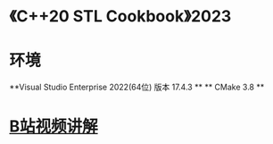 # 《C++20 STL Cookbook》2023

#  环境
**Visual Studio Enterprise 2022(64位) 版本 17.4.3 **
**  CMake 3.8  **

#  [B站视频讲解](https://www.bilibili.com/video/BV1r8411N75b/?spm_id_from=333.999.0.0&vd_source=1992ca910d6cd0582931f6f985dc7fa0)